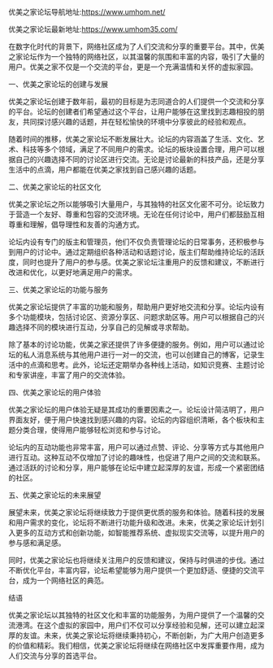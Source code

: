 优美之家论坛导航地址:https://www.umhom.net/

优美之家论坛最新地址:https://www.umhom35.com/


在数字化时代的背景下，网络社区成为了人们交流和分享的重要平台。其中，优美之家论坛作为一个独特的网络社区，以其温馨的氛围和丰富的内容，吸引了大量的用户。优美之家不仅是一个交流的平台，更是一个充满温情和关怀的虚拟家园。

一、优美之家论坛的创建与发展

优美之家论坛创建于数年前，最初的目标是为志同道合的人们提供一个交流和分享的平台。论坛的创建者们希望通过这个平台，让用户能够在这里找到志趣相投的朋友，共同探讨感兴趣的话题，并在轻松愉快的环境中分享彼此的经验和观点。

随着时间的推移，优美之家论坛不断发展壮大。论坛的内容涵盖了生活、文化、艺术、科技等多个领域，满足了不同用户的需求。论坛的板块设置合理，用户可以根据自己的兴趣选择不同的讨论区进行交流。无论是讨论最新的科技产品，还是分享生活中的点滴，用户都能在优美之家找到自己感兴趣的话题。

二、优美之家论坛的社区文化

优美之家论坛之所以能够吸引大量用户，与其独特的社区文化密不可分。论坛致力于营造一个友好、尊重和包容的交流环境。无论在任何讨论中，用户们都鼓励互相尊重和理解，倡导理性和友善的沟通方式。

论坛内设有专门的版主和管理员，他们不仅负责管理论坛的日常事务，还积极参与到用户的讨论中。通过定期组织各种活动和话题讨论，版主们帮助维持论坛的活跃度，同时也提升了用户的参与感。优美之家论坛注重用户的反馈和建议，不断进行改进和优化，以更好地满足用户的需求。

三、优美之家论坛的功能与服务

优美之家论坛提供了丰富的功能和服务，帮助用户更好地交流和分享。论坛内设有多个功能模块，包括讨论区、资源分享区、问题求助区等。用户可以根据自己的兴趣选择不同的模块进行互动，分享自己的见解或寻求帮助。

除了基本的讨论功能，优美之家还提供了许多便捷的服务。例如，用户可以通过论坛的私人消息系统与其他用户进行一对一的交流，也可以创建自己的博客，记录生活中的点滴和思考。此外，论坛还定期举办各种线上活动，如知识竞赛、主题讨论和专家讲座，丰富了用户的交流体验。

四、优美之家论坛的用户体验

优美之家论坛的用户体验无疑是其成功的重要因素之一。论坛设计简洁明了，用户界面友好，便于用户快速找到感兴趣的内容。论坛的内容组织清晰，各个板块和主题分类合理，使得用户能够轻松浏览和参与讨论。

论坛内的互动功能也非常丰富，用户可以通过点赞、评论、分享等方式与其他用户进行互动。这种互动不仅增加了讨论的趣味性，也促进了用户之间的交流和联系。通过活跃的讨论和分享，用户能够在论坛中建立起深厚的友谊，形成一个紧密团结的社区。

五、优美之家论坛的未来展望

展望未来，优美之家论坛将继续致力于提供更优质的服务和体验。随着科技的发展和用户需求的变化，论坛将不断进行功能升级和改进。未来，优美之家论坛计划引入更多的互动方式和创新功能，如智能推荐系统、虚拟现实交流等，以提升用户的参与感和满足感。

同时，优美之家论坛也将继续关注用户的反馈和建议，保持与时俱进的步伐。通过不断优化平台，丰富内容，论坛希望能够为用户提供一个更加舒适、便捷的交流平台，成为一个网络社区的典范。

结语

优美之家论坛以其独特的社区文化和丰富的功能服务，为用户提供了一个温馨的交流港湾。在这个虚拟的家园中，用户们不仅可以分享经验和见解，还可以建立起深厚的友谊。未来，优美之家论坛将继续秉持初心，不断创新，为广大用户创造更多的价值和精彩。我们相信，优美之家论坛将继续在网络社区中发挥重要作用，成为人们交流与分享的首选平台。
